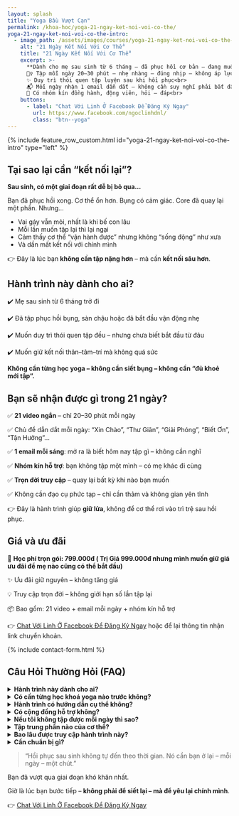 ```yaml
---
layout: splash
title: "Yoga Bầu Vượt Cạn"
permalink: /khoa-hoc/yoga-21-ngay-ket-noi-voi-co-the/
yoga-21-ngay-ket-noi-voi-co-the-intro:
  - image_path: /assets/images/courses/yoga-21-ngay-ket-noi-voi-co-the-cover.png
    alt: "21 Ngày Kết Nối Với Cơ Thể"
    title: "21 Ngày Kết Nối Với Cơ Thể"
    excerpt: >-
      **Dành cho mẹ sau sinh từ 6 tháng – đã phục hồi cơ bản – đang muốn quay lại với chính mình**<br><br>
      🧘‍♀️ Tập mỗi ngày 20–30 phút – nhẹ nhàng – đúng nhịp – không áp lực<br>
      ✨ Duy trì thói quen tập luyện sau khi hồi phục<br>
      📬 Mỗi ngày nhận 1 email dẫn dắt – không cần suy nghĩ phải bắt đầu từ đâu<br>
      💬 Có nhóm kín đồng hành, động viên, hỏi – đáp<br>
    buttons:
      - label: "Chat Với Linh Ở Facebook Để Đăng Ký Ngay"
        url: https://www.facebook.com/ngoclinhdnl/
        class: "btn--yoga"
---
```


<!-- markdownlint-disable MD033 -->
<!-- markdownlint-disable MD036 -->

{% include feature_row_custom.html id="yoga-21-ngay-ket-noi-voi-co-the-intro" type="left" %}

## Tại sao lại cần “kết nối lại”?

**Sau sinh, có một giai đoạn rất dễ bị bỏ qua…**

Bạn đã phục hồi xong. Cơ thể ổn hơn. Bụng có cảm giác. Core đã quay lại một phần. Nhưng...

- Vai gáy vẫn mỏi, nhất là khi bế con lâu
- Mỗi lần muốn tập lại thì lại ngại
- Cảm thấy cơ thể “vận hành được” nhưng không “sống động” như xưa
- Và dần mất kết nối với chính mình

👉 Đây là lúc bạn **không cần tập nặng hơn** – mà cần **kết nối sâu hơn**.

## Hành trình này dành cho ai?

✔️ Mẹ sau sinh từ 6 tháng trở đi

✔️ Đã tập phục hồi bụng, sàn chậu hoặc đã bắt đầu vận động nhẹ

✔️ Muốn duy trì thói quen tập đều – nhưng chưa biết bắt đầu từ đâu

✔️ Muốn giữ kết nối thân–tâm–trí mà không quá sức

**Không cần từng học yoga – không cần siết bụng – không cần “đủ khoẻ mới tập”.**

## Bạn sẽ nhận được gì trong 21 ngày?

✅ **21 video ngắn** – chỉ 20–30 phút mỗi ngày

✅ Chủ đề dẫn dắt mỗi ngày: “Xin Chào”, “Thư Giãn”, “Giải Phóng”, “Biết Ơn”, “Tận Hưởng”…

✅ **1 email mỗi sáng**: mở ra là biết hôm nay tập gì – không cần nghĩ

✅ **Nhóm kín hỗ trợ**: bạn không tập một mình – có mẹ khác đi cùng

✅ **Trọn đời truy cập** – quay lại bất kỳ khi nào bạn muốn

✅ Không cần đạo cụ phức tạp – chỉ cần thảm và không gian yên tĩnh

👉 Đây là hành trình giúp **giữ lửa**, không để cơ thể rơi vào trì trệ sau hồi phục.

## Giá và ưu đãi

🎁 **Học phí trọn gói: 799.000đ ( Trị Giá 999.000đ nhưng mình muốn giữ giá ưu đãi để mẹ nào cũng có thể bắt đầu)**

✨ Ưu đãi giữ nguyên – không tăng giá

💡 Truy cập trọn đời – không giới hạn số lần tập lại

📦 Bao gồm: 21 video + email mỗi ngày + nhóm kín hỗ trợ

👉 [Chat Với Linh Ở Facebook Để Đăng Ký Ngay](https://www.facebook.com/ngoclinhdnl/) hoặc để lại thông tin nhận link chuyển khoản.

{% include contact-form.html %}

## Câu Hỏi Thường Hỏi (FAQ)

<details>
  <summary><strong>Hành trình này dành cho ai?</strong></summary>
  <p>Dành cho mẹ sau sinh từ 6 tháng trở đi, đã qua giai đoạn hồi phục cơ bản (đã từng tập hoặc hiểu về cơ bụng, cơ sàn chậu), và muốn quay lại vận động nhẹ nhàng, đều đặn – theo cách không áp lực, không ganh đua.</p>
</details>

<details>
  <summary><strong>Có cần từng học khoá yoga nào trước không?</strong></summary>
  <p>Không bắt buộc. Nếu bạn đã học khoá Hồi Phục Sau Sinh, bạn sẽ cảm nhận rõ sự chuyển tiếp tự nhiên sang chuỗi này. Còn nếu chưa, bạn vẫn có thể bắt đầu – vì bài rất nhẹ nhàng, dễ theo.</p>
</details>

<details>
  <summary><strong>Hành trình có hướng dẫn cụ thể không?</strong></summary>
  <p>Có. Mỗi ngày, bạn sẽ nhận được một email với:</p>
  <ul>
    <li>Gợi mở về chủ đề của ngày hôm đó (ví dụ: “Xin chào”, “Thư giãn”, “Biết ơn”...).</li>
    <li>Link video tập tương ứng.</li>
    <li>Lời nhắc giúp bạn hiện diện cùng cơ thể – chỉ trong 20–30 phút mỗi ngày.</li>
  </ul>
  <p>Bạn không cần phải nhớ gì cả – chỉ cần check email là biết hôm nay mình nên làm gì.</p>
</details>

<details>
  <summary><strong>Có cộng đồng hỗ trợ không?</strong></summary>
  <p>Có. Sau khi đăng ký, bạn sẽ được thêm vào nhóm Facebook/Zalo kín, nơi mình và các mẹ khác cùng chia sẻ, hỏi – đáp, đồng hành với nhau trong hành trình này. Đây là nơi giữ động lực – và cũng là chỗ để bạn không cảm thấy mình tập một mình.</p>
</details>

<details>
  <summary><strong>Nếu tôi không tập được mỗi ngày thì sao?</strong></summary>
  <p>Không sao cả. Bạn có thể tập theo nhịp riêng của mình. Có mẹ tập liền mạch 21 ngày, có mẹ chọn cách ngày. Miễn là bạn quay lại. Video và email vẫn ở đó, sẵn sàng khi bạn sẵn sàng.</p>
</details>

<details>
  <summary><strong>Tập trung phần nào của cơ thể?</strong></summary>
  <p>Chủ yếu là vai gáy, lưng dưới, khớp háng, cơ thể toàn thân – giúp làm mềm, thả lỏng và giữ nhịp vận động. Không tập trung vào bụng hoặc siết cơ core. Nếu bạn đang tìm chương trình chuyên sâu về bụng – hãy quay lại với khoá <a href="/khoa-hoc/core-reset-yoga-hoi-phuc-sau-sinh/">Hồi Phục Sau Sinh</a> hoặc tiếp tục khoá nâng cao sau này.</p>
</details>

<details>
  <summary><strong>Bao lâu được truy cập hành trình này?</strong></summary>
  <p>Bạn được truy cập trọn đời. Có thể tập lại bất kỳ lúc nào, bao nhiêu lần cũng được.</p>
</details>

<details>
  <summary><strong>Cần chuẩn bị gì?</strong></summary>
  <ul>
    <li>Một tấm thảm yoga.</li>
    <li>Không gian đủ yên tĩnh cho 20–30 phút mỗi ngày.</li>
    <li>Một chiếc điện thoại/laptop để nhận email và mở video.</li>
    <li>Và một lời cam kết nhỏ: dành thời gian cho chính mình.</li>
  </ul>
</details>

> “Hồi phục sau sinh không tự đến theo thời gian. Nó cần bạn ở lại – mỗi ngày – một chút.”

Bạn đã vượt qua giai đoạn khó khăn nhất.

Giờ là lúc bạn bước tiếp – **không phải để siết lại – mà để yêu lại chính mình**.

👉 [Chat Với Linh Ở Facebook Để Đăng Ký Ngay](https://www.facebook.com/ngoclinhdnl/)
